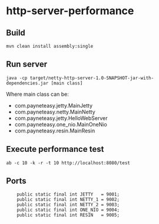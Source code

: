 http-server-performance
=======================

Build 
-----

```
mvn clean install assembly:single
```

Run server
----------
````
java -cp target/netty-http-server-1.0-SNAPSHOT-jar-with-dependencies.jar [main class]
````

Where main class can be:
* com.payneteasy.jetty.MainJetty
* com.payneteasy.netty.MainNetty 
* com.payneteasy.jetty.HelloWebServer
* com.payneteasy.one_nio.MainOneNio
* com.payneteasy.resin.MainResin

Execute performance test
------------------------

```
ab -c 10 -k -r -t 10 http://localhost:8080/test
```

Ports
-----
```
    public static final int JETTY   = 9001;
    public static final int NETTY_1 = 9002;
    public static final int NETTY_2 = 9003;
    public static final int ONE_NIO = 9004;
    public static final int RESIN   = 9005;
```
